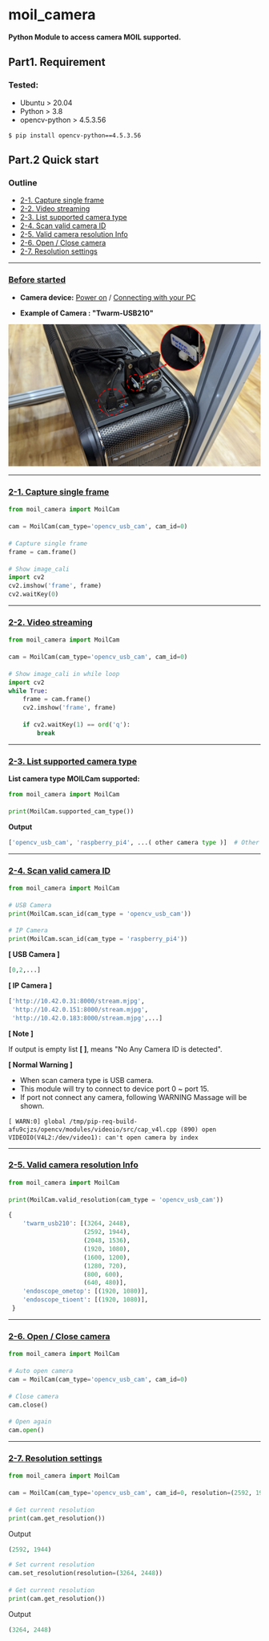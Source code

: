# moil_camera

**Python Module to access camera MOIL supported.**

## Part1. Requirement

### Tested:
- Ubuntu > 20.04
- Python > 3.8
- opencv-python > 4.5.3.56
```commandline
$ pip install opencv-python==4.5.3.56
```
## Part.2 Quick start
### Outline
- [2-1. Capture single frame](#2-1-capture-single-frame)
- [2-2. Video streaming](#2-2-video-streaming)
- [2-3. List supported camera type](#2-3-list-supported-camera-type)
- [2-4. Scan valid camera ID](#2-4-scan-valid-camera-id)
- [2-5. Valid camera resolution Info](#2-5-valid-camera-resolution-info)
- [2-6. Open / Close camera](#2-6-open--close-camera)
- [2-7. Resolution settings](#2-7-resolution-settings)
------
### [Before started](#outline)

- **Camera device:** <ins>Power on</ins> /  <ins>Connecting with your PC</ins>


- **Example of Camera : "Twarm-USB210"**

![camera_picture](./README_img_camera_twarm_usb210.jpg)

----

### [2-1. Capture single frame](#outline)
```python
from moil_camera import MoilCam

cam = MoilCam(cam_type='opencv_usb_cam', cam_id=0)

# Capture single frame
frame = cam.frame()

# Show image_cali
import cv2
cv2.imshow('frame', frame)
cv2.waitKey(0)
```
----

### [2-2. Video streaming](#outline)
```python
from moil_camera import MoilCam

cam = MoilCam(cam_type='opencv_usb_cam', cam_id=0)

# Show image_cali in while loop
import cv2
while True:
    frame = cam.frame()
    cv2.imshow('frame', frame)

    if cv2.waitKey(1) == ord('q'):
        break
```
----

### [2-3. List supported camera type](#outline)
**List camera type MOILCam supported:**

```python
from moil_camera import MoilCam

print(MoilCam.supported_cam_type())
```
**Output**
```python
['opencv_usb_cam', 'raspberry_pi4', ...( other camera type )]  # Other camera type under developing
```
----

### [2-4. Scan valid camera ID](#outline)

```python
from moil_camera import MoilCam

# USB Camera
print(MoilCam.scan_id(cam_type = 'opencv_usb_cam'))

# IP Camera
print(MoilCam.scan_id(cam_type = 'raspberry_pi4'))
```
**[ USB Camera ]**
```python
[0,2,...]
```
**[ IP Camera ]**
```python
['http://10.42.0.31:8000/stream.mjpg',
 'http://10.42.0.151:8000/stream.mjpg',
 'http://10.42.0.183:8000/stream.mjpg',...]
```
**[ Note ]**

If output is empty list **[ ]**, means "No Any Camera ID is detected". 

**[ Normal Warning ]** 
- When scan camera type is USB camera. 
- This module will try to connect to device port 0 ~ port 15.
- If port not connect any camera, following WARNING Massage will be shown.
```
[ WARN:0] global /tmp/pip-req-build-afu9cjzs/opencv/modules/videoio/src/cap_v4l.cpp (890) open VIDEOIO(V4L2:/dev/video1): can't open camera by index
```
----

### [2-5. Valid camera resolution Info](#outline)

```python
from moil_camera import MoilCam

print(MoilCam.valid_resolution(cam_type = 'opencv_usb_cam'))
```
```python
{
    'twarm_usb210': [(3264, 2448), 
                     (2592, 1944), 
                     (2048, 1536), 
                     (1920, 1080), 
                     (1600, 1200), 
                     (1280, 720), 
                     (800, 600), 
                     (640, 480)], 
    'endoscope_ometop': [(1920, 1080)],
    'endoscope_tioent': [(1920, 1080)],
 }
```
----

### [2-6. Open / Close camera](#outline)

```python
from moil_camera import MoilCam

# Auto open camera
cam = MoilCam(cam_type='opencv_usb_cam', cam_id=0)

# Close camera
cam.close()

# Open again
cam.open()
```
----

### [2-7. Resolution settings](#outline)

```python
from moil_camera import MoilCam

cam = MoilCam(cam_type='opencv_usb_cam', cam_id=0, resolution=(2592, 1944))

# Get current resolution
print(cam.get_resolution())
```
Output
```python
(2592, 1944)
```

```python
# Set current resolution
cam.set_resolution(resolution=(3264, 2448))

# Get current resolution
print(cam.get_resolution())
```
Output
```python
(3264, 2448)
```
